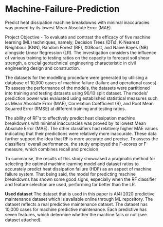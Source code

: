 # Machine-Failure-Prediction
Predict heat dissipation machine breakdowns with minimal inaccuracies was proved by its lowest Mean Absolute Error (MAE).

Project Objective - To evaluate and contrast the efficacy of five machine learning (ML) techniques, namely; Decision Trees (DTs), K-Nearest Neighbour (KNN), Random Forest (RF), XGBoost, and Naive Bayes (NB) alongside Linear Regression (LR). The investigation considers the influence of various training to testing ratios on the capacity to forecast soil shear strength, a crucial geotechnical engineering characteristic in civil engineering design and construction. 


The datasets for the modelling procedure were generated by utilising a database of 10,000 cases of machine failure (failure and operational cases). To assess the performance of the models, the datasets were partitioned into training and testing datasets using 90/10 split dataset. The models' prediction power was evaluated using established statistical measures such as Mean Absolute Error (MAE), Correlation Coefficient (R), and Root Mean Squared Error (RMSE) at different training and testing ratios. 


The ability of RF's to effectively predict heat dissipation machine breakdowns with minimal inaccuracies was proved by its lowest Mean Absolute Error (MAE). The other classifiers had relatively higher MAE values indicating that their predictions were relatively more inaccurate. These data further support the idea that RF is more accurate and precise. To assess the classifiers' overall performance, the study employed the F-scores or F-measure, which combines recall and precision

To summarise, the results of this study showcased a pragmatic method for selecting the optimal machine learning model and dataset ratios to accurately predict heat dissipation failure (HDF) as an aspect of machine failure system. That being said, the model for predicting machine breakdowns has shown some good signs, especially when the RF classifier and feature selection are used, performing far better than the LR.


**Used dataset**
The dataset that is used in this paper is AI4I 2020 predictive maintenance dataset which is available online through ML repository. The dataset reflects a real predictive maintenance dataset. The dataset has 10,000 cases for machine predictive maintenance. Each predictive has seven features, which determine whether the machine fails or not (see dataset attached).
